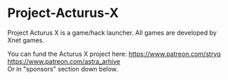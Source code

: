 # Project-Acturus-X

Project Acturus X is a game/hack launcher.
All games are developed by Xnet games.

You can fund the Acturus X project here:
https://www.patreon.com/stryq                 
https://www.patreon.com/astra_arhive                 
Or in "sponsors" section down below.
